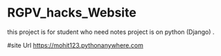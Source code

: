 # RGPV_hacks_Website
this project is for student who need notes project is on python (Django) .

#site Url
https://mohit123.pythonanywhere.com
